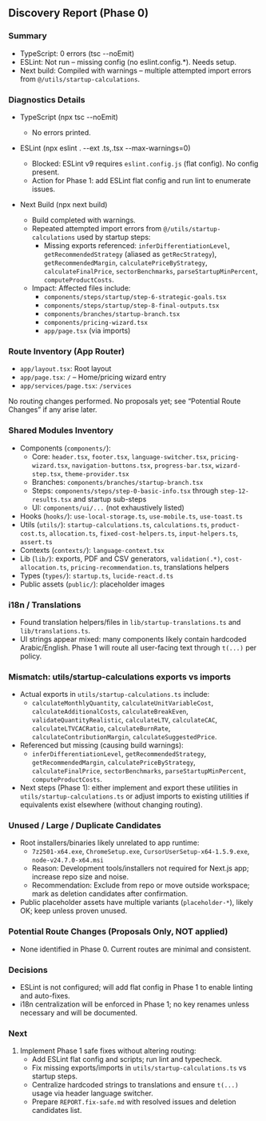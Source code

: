 ## Discovery Report (Phase 0)

### Summary
- TypeScript: 0 errors (tsc --noEmit)
- ESLint: Not run – missing config (no eslint.config.*). Needs setup.
- Next build: Compiled with warnings – multiple attempted import errors from `@/utils/startup-calculations`.

### Diagnostics Details
- TypeScript (npx tsc --noEmit)
  - No errors printed.

- ESLint (npx eslint . --ext .ts,.tsx --max-warnings=0)
  - Blocked: ESLint v9 requires `eslint.config.js` (flat config). No config present.
  - Action for Phase 1: add ESLint flat config and run lint to enumerate issues.

- Next Build (npx next build)
  - Build completed with warnings.
  - Repeated attempted import errors from `@/utils/startup-calculations` used by startup steps:
    - Missing exports referenced: `inferDifferentiationLevel`, `getRecommendedStrategy` (aliased as `getRecStrategy`), `getRecommendedMargin`, `calculatePriceByStrategy`, `calculateFinalPrice`, `sectorBenchmarks`, `parseStartupMinPercent`, `computeProductCosts`.
  - Impact: Affected files include:
    - `components/steps/startup/step-6-strategic-goals.tsx`
    - `components/steps/startup/step-8-final-outputs.tsx`
    - `components/branches/startup-branch.tsx`
    - `components/pricing-wizard.tsx`
    - `app/page.tsx` (via imports)

### Route Inventory (App Router)
- `app/layout.tsx`: Root layout
- `app/page.tsx`: `/` – Home/pricing wizard entry
- `app/services/page.tsx`: `/services`

No routing changes performed. No proposals yet; see “Potential Route Changes” if any arise later.

### Shared Modules Inventory
- Components (`components/`):
  - Core: `header.tsx`, `footer.tsx`, `language-switcher.tsx`, `pricing-wizard.tsx`, `navigation-buttons.tsx`, `progress-bar.tsx`, `wizard-step.tsx`, `theme-provider.tsx`
  - Branches: `components/branches/startup-branch.tsx`
  - Steps: `components/steps/step-0-basic-info.tsx` through `step-12-results.tsx` and startup sub-steps
  - UI: `components/ui/...` (not exhaustively listed)
- Hooks (`hooks/`): `use-local-storage.ts`, `use-mobile.ts`, `use-toast.ts`
- Utils (`utils/`): `startup-calculations.ts`, `calculations.ts`, `product-cost.ts`, `allocation.ts`, `fixed-cost-helpers.ts`, `input-helpers.ts`, `assert.ts`
- Contexts (`contexts/`): `language-context.tsx`
- Lib (`lib/`): exports, PDF and CSV generators, `validation(.*)`, `cost-allocation.ts`, `pricing-recommendation.ts`, translations helpers
- Types (`types/`): `startup.ts`, `lucide-react.d.ts`
- Public assets (`public/`): placeholder images

### i18n / Translations
- Found translation helpers/files in `lib/startup-translations.ts` and `lib/translations.ts`.
- UI strings appear mixed: many components likely contain hardcoded Arabic/English. Phase 1 will route all user-facing text through `t(...)` per policy.

### Mismatch: utils/startup-calculations exports vs imports
- Actual exports in `utils/startup-calculations.ts` include:
  - `calculateMonthlyQuantity`, `calculateUnitVariableCost`, `calculateAdditionalCosts`, `calculateBreakEven`, `validateQuantityRealistic`, `calculateLTV`, `calculateCAC`, `calculateLTVCACRatio`, `calculateBurnRate`, `calculateContributionMargin`, `calculateSuggestedPrice`.
- Referenced but missing (causing build warnings):
  - `inferDifferentiationLevel`, `getRecommendedStrategy`, `getRecommendedMargin`, `calculatePriceByStrategy`, `calculateFinalPrice`, `sectorBenchmarks`, `parseStartupMinPercent`, `computeProductCosts`.
- Next steps (Phase 1): either implement and export these utilities in `utils/startup-calculations.ts` or adjust imports to existing utilities if equivalents exist elsewhere (without changing routing).

### Unused / Large / Duplicate Candidates
- Root installers/binaries likely unrelated to app runtime:
  - `7z2501-x64.exe`, `ChromeSetup.exe`, `CursorUserSetup-x64-1.5.9.exe`, `node-v24.7.0-x64.msi`
  - Reason: Development tools/installers not required for Next.js app; increase repo size and noise.
  - Recommendation: Exclude from repo or move outside workspace; mark as deletion candidates after confirmation.
- Public placeholder assets have multiple variants (`placeholder-*`), likely OK; keep unless proven unused.

### Potential Route Changes (Proposals Only, NOT applied)
- None identified in Phase 0. Current routes are minimal and consistent.

### Decisions
- ESLint is not configured; will add flat config in Phase 1 to enable linting and auto-fixes.
- i18n centralization will be enforced in Phase 1; no key renames unless necessary and will be documented.

### Next
1) Implement Phase 1 safe fixes without altering routing:
   - Add ESLint flat config and scripts; run lint and typecheck.
   - Fix missing exports/imports in `utils/startup-calculations.ts` vs startup steps.
   - Centralize hardcoded strings to translations and ensure `t(...)` usage via header language switcher.
   - Prepare `REPORT.fix-safe.md` with resolved issues and deletion candidates list.
